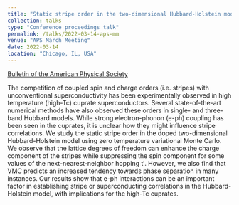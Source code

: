 ```yaml
---
title: "Static stripe order in the two-dimensional Hubbard-Holstein model"
collection: talks
type: "Conference proceedings talk"
permalink: /talks/2022-03-14-aps-mm
venue: "APS March Meeting"
date: 2022-03-14
location: "Chicago, IL, USA"
---
```

[Bulletin of the American Physical Society]([http://example2.com](https://meetings.aps.org/Meeting/MAR22/Session/A64.7))

The competition of coupled spin and charge orders (i.e. stripes) with unconventional superconductivity has been experimentally observed in high temperature (high-Tc) cuprate superconductors. Several state-of-the-art numerical methods have also observed these orders in single- and three-band Hubbard models. While strong electron-phonon (e-ph) coupling has been seen in the cuprates, it is unclear how they might influence stripe correlations. We study the static stripe order in the doped two-dimensional Hubbard-Holstein model using zero temperature variational Monte Carlo. We observe that the lattice degrees of freedom can enhance the charge component of the stripes while suppressing the spin component for some values of the next-nearest-neighbor hopping t′. However, we also find that VMC predicts an increased tendency towards phase separation in many instances. Our results show that e-ph interactions can be an important factor in establishing stripe or superconducting correlations in the Hubbard-Holstein model, with implications for the high-Tc cuprates. 
